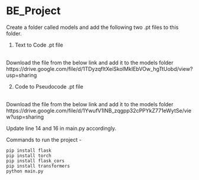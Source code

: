 # BE_Project

Create a folder called models and add the following two .pt files to this folder.

1. Text to Code .pt file
<br>
Download the file from the below link and add it to the models folder
<br>
https://drive.google.com/file/d/1TDyzqfltXeiSkoIMkIEbVOw_hgTtUobd/view?usp=sharing

2. Code to Pseudocode .pt file 
<br>
Download the file from the below link and add it to the models folder
<br>
https://drive.google.com/file/d/1YwufV1lNB_zqgpp32cPPYkZ771eWytSe/view?usp=sharing

Update line 14 and 16 in main.py accordingly.

Commands to run the project - 

```
pip install flask
pip install torch
pip install flask_cors
pip install transformers
python main.py
```

